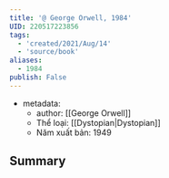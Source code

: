 ```yaml
---
title: '@ George Orwell, 1984'
UID: 220517223856
tags:
  - 'created/2021/Aug/14'
  - 'source/book'
aliases:
  - 1984
publish: False
---
```

- metadata:
	- author: [[George Orwell]]
	- Thể loại: [[Dystopian|Dystopian]]
	- Năm xuất bản: 1949


## Summary


